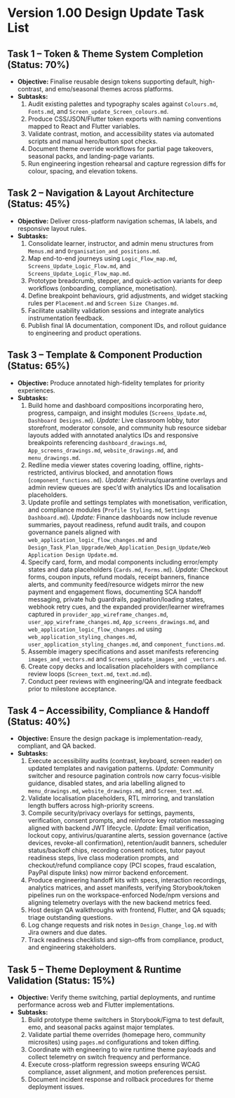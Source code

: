 # Version 1.00 Design Update Task List

## Task 1 – Token & Theme System Completion (Status: 70%)
- **Objective:** Finalise reusable design tokens supporting default, high-contrast, and emo/seasonal themes across platforms.
- **Subtasks:**
  1. Audit existing palettes and typography scales against `Colours.md`, `Fonts.md`, and `Screen_update_Screen_colours.md`.
  2. Produce CSS/JSON/Flutter token exports with naming conventions mapped to React and Flutter variables.
  3. Validate contrast, motion, and accessibility states via automated scripts and manual hero/button spot checks.
  4. Document theme override workflows for partial page takeovers, seasonal packs, and landing-page variants.
  5. Run engineering ingestion rehearsal and capture regression diffs for colour, spacing, and elevation tokens.

## Task 2 – Navigation & Layout Architecture (Status: 45%)
- **Objective:** Deliver cross-platform navigation schemas, IA labels, and responsive layout rules.
- **Subtasks:**
  1. Consolidate learner, instructor, and admin menu structures from `Menus.md` and `Organisation_and_positions.md`.
  2. Map end-to-end journeys using `Logic_Flow_map.md`, `Screens_Update_Logic_Flow.md`, and `Screens_Update_Logic_Flow_map.md`.
  3. Prototype breadcrumb, stepper, and quick-action variants for deep workflows (onboarding, compliance, monetisation).
  4. Define breakpoint behaviours, grid adjustments, and widget stacking rules per `Placement.md` and `Screen Size Changes.md`.
  5. Facilitate usability validation sessions and integrate analytics instrumentation feedback.
  6. Publish final IA documentation, component IDs, and rollout guidance to engineering and product operations.

## Task 3 – Template & Component Production (Status: 65%)
- **Objective:** Produce annotated high-fidelity templates for priority experiences.
- **Subtasks:**
  1. Build home and dashboard compositions incorporating hero, progress, campaign, and insight modules (`Screens_Update.md`, `Dashboard Designs.md`). _Update:_ Live classroom lobby, tutor storefront, moderator console, and community hub resource sidebar layouts added with annotated analytics IDs and responsive breakpoints referencing `dashboard_drawings.md`, `App_screens_drawings.md`, `website_drawings.md`, and `menu_drawings.md`.
  2. Redline media viewer states covering loading, offline, rights-restricted, antivirus blocked, and annotation flows (`component_functions.md`). _Update:_ Antivirus/quarantine overlays and admin review queues are spec’d with analytics IDs and localisation placeholders.
  3. Update profile and settings templates with monetisation, verification, and compliance modules (`Profile Styling.md`, `Settings Dashboard.md`). _Update:_ Finance dashboards now include revenue summaries, payout readiness, refund audit trails, and coupon governance panels aligned with `web_application_logic_flow_changes.md` and `Design_Task_Plan_Upgrade/Web_Application_Design_Update/Web Application Design Update.md`.
  4. Specify card, form, and modal components including error/empty states and data placeholders (`Cards.md`, `Forms.md`). _Update:_ Checkout forms, coupon inputs, refund modals, receipt banners, finance alerts, and community feed/resource widgets mirror the new payment and engagement flows, documenting SCA handoff messaging, private hub guardrails, pagination/loading states, webhook retry cues, and the expanded provider/learner wireframes captured in `provider_app_wireframe_changes.md`, `user_app_wireframe_changes.md`, `App_screens_drawings.md`, and `web_application_logic_flow_changes.md` using `web_application_styling_changes.md`, `user_application_styling_changes.md`, and `component_functions.md`.
  5. Assemble imagery specifications and asset manifests referencing `images_and_vectors.md` and `Screens_update_images_and _vectors.md`.
  6. Create copy decks and localisation placeholders with compliance review loops (`Screen_text.md`, `text.md.md`).
  7. Conduct peer reviews with engineering/QA and integrate feedback prior to milestone acceptance.

## Task 4 – Accessibility, Compliance & Handoff (Status: 40%)
- **Objective:** Ensure the design package is implementation-ready, compliant, and QA backed.
- **Subtasks:**
  1. Execute accessibility audits (contrast, keyboard, screen reader) on updated templates and navigation patterns. _Update:_ Community switcher and resource pagination controls now carry focus-visible guidance, disabled states, and aria labelling aligned to `menu_drawings.md`, `website_drawings.md`, and `Screen_text.md`.
  2. Validate localisation placeholders, RTL mirroring, and translation length buffers across high-priority screens.
  3. Compile security/privacy overlays for settings, payments, verification, consent prompts, and reinforce key rotation messaging aligned with backend JWT lifecycle. _Update:_ Email verification, lockout copy, antivirus/quarantine alerts, session governance (active devices, revoke-all confirmation), retention/audit banners, scheduler status/backoff chips, recording consent notices, tutor payout readiness steps, live class moderation prompts, and checkout/refund compliance copy (PCI scopes, fraud escalation, PayPal dispute links) now mirror backend enforcement.
  4. Produce engineering handoff kits with specs, interaction recordings, analytics matrices, and asset manifests, verifying Storybook/token pipelines run on the workspace-enforced Node/npm versions and aligning telemetry overlays with the new backend metrics feed.
  5. Host design QA walkthroughs with frontend, Flutter, and QA squads; triage outstanding questions.
  6. Log change requests and risk notes in `Design_Change_log.md` with Jira owners and due dates.
  7. Track readiness checklists and sign-offs from compliance, product, and engineering stakeholders.

## Task 5 – Theme Deployment & Runtime Validation (Status: 15%)
- **Objective:** Verify theme switching, partial deployments, and runtime performance across web and Flutter implementations.
- **Subtasks:**
  1. Build prototype theme switchers in Storybook/Figma to test default, emo, and seasonal packs against major templates.
  2. Validate partial theme overrides (homepage hero, community microsites) using `pages.md` configurations and token diffing.
  3. Coordinate with engineering to wire runtime theme payloads and collect telemetry on switch frequency and performance.
  4. Execute cross-platform regression sweeps ensuring WCAG compliance, asset alignment, and motion preferences persist.
  5. Document incident response and rollback procedures for theme deployment issues.

